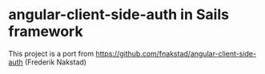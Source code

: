 angular-client-side-auth in Sails framework
===========================================

This project is a port from https://github.com/fnakstad/angular-client-side-auth (Frederik Nakstad)
